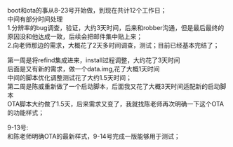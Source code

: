 boot和ota的事从8-23号开始做，到现在共计12个工作日；  
中间有部分时间处理  
1.分辨率的bug调查，验证，大约3天时间，后来和robber沟通，但是最后最终的原因没和他达成一致，后续会把邮件集中贴上来；  
2.向老师那边的需求，大概花了2天多时间调查，测试；目前已经基本完结了；  

第一周是将refind集成进来，install过程调整，大约花了3天时间  
后面是又有新的需求，做一个data.img,花了大概1天时间  
中间的脚本优化调整测试花了大约1.5天时间；  
第二周是陈威重新做了一个启动脚本，后面我又花了大概3天时间适配新的启动脚本  
OTA脚本大约做了1.5天，后来需求又变了，我就找陈老师再次明确一下这个OTA的功能样式；  

9-13号:  
和陈老师明确OTA的最新样式，9-14号完成一版能够用于测试；  
